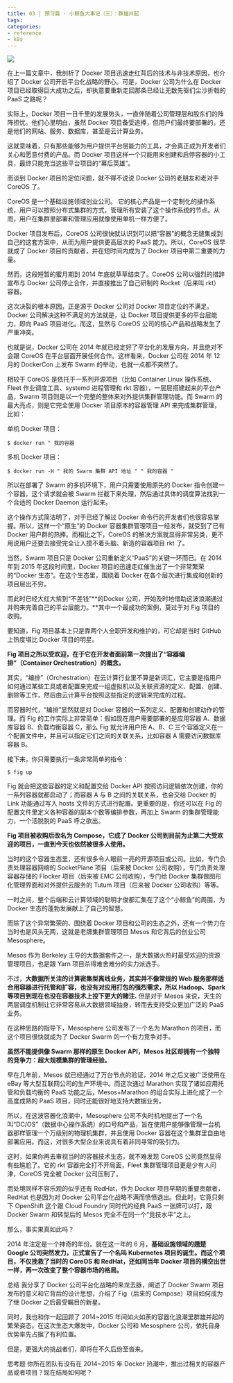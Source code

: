 ```yaml
---
title: 03 | 预习篇 · 小鲸鱼大事记（三）：群雄并起
tags:
categories:
- reference
- k8s
---
```


![](1.jpg)

在上一篇文章中，我剖析了 Docker 项目迅速走红背后的技术与非技术原因，也介绍了 Docker 公司开启平台化战略的野心。可是，Docker 公司为什么在 Docker 项目已经取得巨大成功之后，却执意要重新走回那条已经让无数先驱们尘沙折戟的 PaaS 之路呢？

实际上，Docker 项目一日千里的发展势头，一直伴随着公司管理层和股东们的阵阵担忧。他们心里明白，虽然 Docker 项目备受追捧，但用户们最终要部署的，还是他们的网站、服务、数据库，甚至是云计算业务。

这就意味着，只有那些能够为用户提供平台层能力的工具，才会真正成为开发者们关心和愿意付费的产品。而 Docker 项目这样一个只能用来创建和启停容器的小工具，最终只能充当这些平台项目的“幕后英雄”。

而谈到 Docker 项目的定位问题，就不得不说说 Docker 公司的老朋友和老对手 CoreOS 了。

CoreOS 是一个基础设施领域创业公司。 它的核心产品是一个定制化的操作系统，用户可以按照分布式集群的方式，管理所有安装了这个操作系统的节点。从而，用户在集群里部署和管理应用就像使用单机一样方便了。

Docker 项目发布后，CoreOS 公司很快就认识到可以把“容器”的概念无缝集成到自己的这套方案中，从而为用户提供更高层次的 PaaS 能力。所以，CoreOS 很早就成了 Docker 项目的贡献者，并在短时间内成为了 Docker 项目中第二重要的力量。

然而，这段短暂的蜜月期到 2014 年底就草草结束了。CoreOS 公司以强烈的措辞宣布与 Docker 公司停止合作，并直接推出了自己研制的 Rocket（后来叫 rkt）容器。

这次决裂的根本原因，正是源于 Docker 公司对 Docker 项目定位的不满足。Docker 公司解决这种不满足的方法就是，让 Docker 项目提供更多的平台层能力，即向 PaaS 项目进化。而这，显然与 CoreOS 公司的核心产品和战略发生了严重冲突。

也就是说，Docker 公司在 2014 年就已经定好了平台化的发展方向，并且绝对不会跟 CoreOS 在平台层面开展任何合作。这样看来，Docker 公司在 2014 年 12 月的 DockerCon 上发布 Swarm 的举动，也就一点都不突然了。

相较于 CoreOS 是依托于一系列开源项目（比如 Container Linux 操作系统、Fleet 作业调度工具、systemd 进程管理和 rkt 容器），一层层搭建起来的平台产品，Swarm 项目则是以一个完整的整体来对外提供集群管理功能。而 Swarm 的最大亮点，则是它完全使用 Docker 项目原本的容器管理 API 来完成集群管理，比如：

单机 Docker 项目：

	$ docker run " 我的容器
多机 Docker 项目：

	$ docker run -H " 我的 Swarm 集群 API 地址 " " 我的容器 "
所以在部署了 Swarm 的多机环境下，用户只需要使用原先的 Docker 指令创建一个容器，这个请求就会被 Swarm 拦截下来处理，然后通过具体的调度算法找到一个合适的 Docker Daemon 运行起来。

这个操作方式简洁明了，对于已经了解过 Docker 命令行的开发者们也很容易掌握。所以，这样一个“原生”的 Docker 容器集群管理项目一经发布，就受到了已有 Docker 用户群的热捧。而相比之下，CoreOS 的解决方案就显得非常另类，更不用说用户还要去接受完全让人摸不着头脑、新造的容器项目 rkt 了。

当然，Swarm 项目只是 Docker 公司重新定义“PaaS”的关键一环而已。在 2014 年到 2015 年这段时间里，Docker 项目的迅速走红催生出了一个非常繁荣的“Docker 生态”。在这个生态里，围绕着 Docker 在各个层次进行集成和创新的项目层出不穷。

而此时已经大红大紫到“不差钱”**的Docker 公司，开始及时地借助这波浪潮通过并购来完善自己的平台层能力。**其中一个最成功的案例，莫过于对 Fig 项目的收购。

要知道，Fig 项目基本上只是靠两个人全职开发和维护的，可它却是当时 GitHub 上热度堪比 Docker 项目的明星。

**Fig 项目之所以受欢迎，在于它在开发者面前第一次提出了“容器编排”（Container Orchestration）的概念。**

其实，“编排”（Orchestration）在云计算行业里不算是新词汇，它主要是指用户如何通过某些工具或者配置来完成一组虚拟机以及关联资源的定义、配置、创建、删除等工作，然后由云计算平台按照这些指定的逻辑来完成的过程。

而容器时代，“编排”显然就是对 Docker 容器的一系列定义、配置和创建动作的管理。而 Fig 的工作实际上非常简单：假如现在用户需要部署的是应用容器 A、数据库容器 B、负载均衡容器 C，那么 Fig 就允许用户把 A、B、C 三个容器定义在一个配置文件中，并且可以指定它们之间的关联关系，比如容器 A 需要访问数据库容器 B。

接下来，你只需要执行一条非常简单的指令：

	$ fig up
Fig 就会把这些容器的定义和配置交给 Docker API 按照访问逻辑依次创建，你的一系列容器就都启动了；而容器 A 与 B 之间的关联关系，也会交给 Docker 的 Link 功能通过写入 hosts 文件的方式进行配置。更重要的是，你还可以在 Fig 的配置文件里定义各种容器的副本个数等编排参数，再加上 Swarm 的集群管理能力，一个活脱脱的 PaaS 呼之欲出。

**Fig 项目被收购后改名为 Compose，它成了 Docker 公司到目前为止第二大受欢迎的项目，一直到今天也依然被很多人使用。**

当时的这个容器生态里，还有很多令人眼前一亮的开源项目或公司。比如，专门负责处理容器网络的 SocketPlane 项目（后来被 Docker 公司收购），专门负责处理容器存储的 Flocker 项目（后来被 EMC 公司收购），专门给 Docker 集群做图形化管理界面和对外提供云服务的 Tutum 项目（后来被 Docker 公司收购）等等。

一时之间，整个后端和云计算领域的聪明才俊都汇集在了这个“小鲸鱼”的周围，为 Docker 生态的蓬勃发展献上了自己的智慧。

而除了这个异常繁荣的、围绕着 Docker 项目和公司的生态之外，还有一个势力在当时也是风头无两，这就是老牌集群管理项目 Mesos 和它背后的创业公司 Mesosphere。

Mesos 作为 Berkeley 主导的大数据套件之一，是大数据火热时最受欢迎的资源管理项目，也是跟 Yarn 项目杀得难舍难分的实力派选手。

不过，**大数据所关注的计算密集型离线业务，其实并不像常规的 Web 服务那样适合用容器进行托管和扩容，也没有对应用打包的强烈需求，所以 Hadoop、Spark 等项目到现在也没在容器技术上投下更大的赌注.** 但是对于 Mesos 来说，天生的两层调度机制让它非常容易从大数据领域抽身，转而去支持受众更加广泛的 PaaS 业务。

在这种思路的指导下，Mesosphere 公司发布了一个名为 Marathon 的项目，而这个项目很快就成为了 Docker Swarm 的一个有力竞争对手。

**虽然不能提供像 Swarm 那样的原生 Docker API，Mesos 社区却拥有一个独特的竞争力：超大规模集群的管理经验。**

早在几年前，Mesos 就已经通过了万台节点的验证，2014 年之后又被广泛使用在 eBay 等大型互联网公司的生产环境中。而这次通过 Marathon 实现了诸如应用托管和负载均衡的 PaaS 功能之后，Mesos+Marathon 的组合实际上进化成了一个高度成熟的 PaaS 项目，同时还能很好地支持大数据业务。

所以，在这波容器化浪潮中，Mesosphere 公司不失时机地提出了一个名叫“DC/OS”（数据中心操作系统）的口号和产品，旨在使用户能够像管理一台机器那样管理一个万级别的物理机集群，并且使用 Docker 容器在这个集群里自由地部署应用。而这，对很多大型企业来说具有着非同寻常的吸引力。

这时，如果你再去审视当时的容器技术生态，就不难发现 CoreOS 公司竟然显得有些尴尬了。它的 rkt 容器完全打不开局面，Fleet 集群管理项目更是少有人问津，CoreOS 完全被 Docker 公司压制了。

而处境同样不容乐观的似乎还有 RedHat，作为 Docker 项目早期的重要贡献者，RedHat 也是因为对 Docker 公司平台化战略不满而愤愤退出。但此时，它竟只剩下 OpenShift 这个跟 Cloud Foundry 同时代的经典 PaaS 一张牌可以打，跟 Docker Swarm 和转型后的 Mesos 完全不在同一个“竞技水平”之上。

那么，事实果真如此吗？

2014 年注定是一个神奇的年份。就在这一年的 6 月，**基础设施领域的翘楚 Google 公司突然发力，正式宣告了一个名叫 Kubernetes 项目的诞生。而这个项目，不仅挽救了当时的 CoreOS 和 RedHat，还如同当年 Docker 项目的横空出世一样，再一次改变了整个容器市场的格局。**

总结
我分享了 Docker 公司平台化战略的来龙去脉，阐述了 Docker Swarm 项目发布的意义和它背后的设计思想，介绍了 Fig（后来的 Compose）项目如何成为了继 Docker 之后最受瞩目的新星。

同时，我也和你一起回顾了 2014~2015 年间如火如荼的容器化浪潮里群雄并起的繁荣姿态。在这次生态大爆发中，Docker 公司和 Mesosphere 公司，依托自身优势率先占据了有利位置。

但是，更强大的挑战者们，即将在不久后纷至沓来。

思考题
你所在团队有没有在 2014~2015 年 Docker 热潮中，推出过相关的容器产品或者项目？现在结局如何呢？